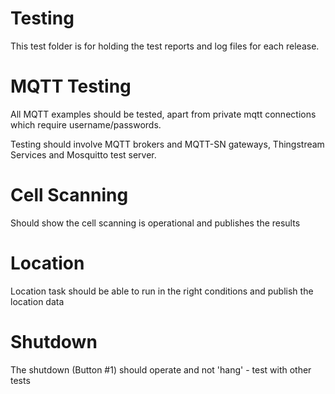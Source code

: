 # Testing
This test folder is for holding the test reports and log files for each release.

# MQTT Testing
All MQTT examples should be tested, apart from private mqtt connections which require username/passwords.

Testing should involve MQTT brokers and MQTT-SN gateways, Thingstream Services and Mosquitto test server.

# Cell Scanning
Should show the cell scanning is operational and publishes the results

# Location
Location task should be able to run in the right conditions and publish the location data

# Shutdown
The shutdown (Button #1) should operate and not 'hang' - test with other tests
